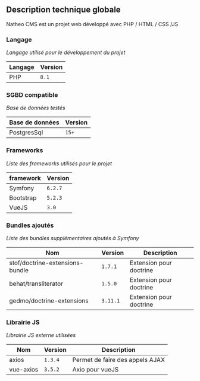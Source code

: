 ## Description technique globale

Natheo CMS est un projet web développé avec PHP / HTML / CSS /JS

### Langage
*Langage utilisé pour le développement du projet*

| Langage      | Version      |
|--------------|--------------|
| PHP          | `8.1`        |

### SGBD compatible
*Base de données testés*

| Base de données | Version |
|-----------------|---------|
| PostgresSql     | `15+`   | 

### Frameworks
*Liste des frameworks utilisés pour le projet*

| framework | Version |
|-----------|---------|
| Symfony   | `6.2.7` |
| Bootstrap | `5.2.3` |
| VueJS     | `3.0`   |

### Bundles ajoutés
*Liste des bundles supplémentaires ajoutés à Symfony*

| Nom	                            | Version	  | Description             |
|---------------------------------|-----------|-------------------------|
| stof/doctrine-extensions-bundle | 	`1.7.1`	 | Extension pour doctrine |
| behat/transliterator            | 	`1.5.0`	 | Extension pour doctrine |
| gedmo/doctrine-extensions       | 	`3.11.1` | Extension pour doctrine |

### Librairie JS
*Librairie JS externe utilisées*

| Nom	       | Version	 | Description                     |
|------------|----------|---------------------------------|
| axios	     | `1.3.4`	 | Permet de faire des appels AJAX |
| vue-axios	 | `3.5.2`  | 	Axio pour vueJS                |
